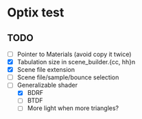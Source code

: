# Optix test

## TODO
- [ ] Pointer to Materials (avoid copy it twice)
- [x] Tabulation size in scene_builder.{cc, hh}n
- [x] Scene file extension
- [ ] Scene file/sample/bounce selection
- [ ] Generalizable shader
  - [x] BDRF
  - [ ] BTDF
  - [ ] More light when more triangles?
